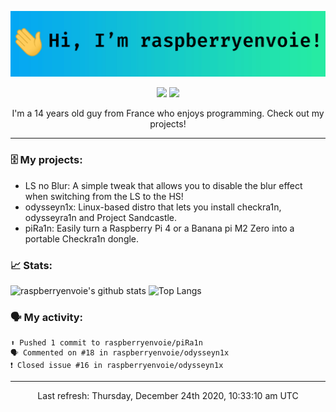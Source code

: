 ![header](https://raw.githubusercontent.com/raspberryenvoie/raspberryenvoie/master/header.gif)

<p align="center">
  <a href="mailto:raspberryenvoie@protonmail.com"><img src="https://img.shields.io/badge/-raspberryenvoie@protonmail.com-E43B39?logo=Gmail&logoColor=white&link=mailto:raspberryenvoie@protonmail.com"></a>
  <a href="https://www.reddit.com/user/raspberryenvoie"><img src="https://img.shields.io/badge/-u/raspberryenvoie-ff3312?logo=Reddit&logoColor=white&link=https://www.reddit.com/user/raspberryenvoie"></a>
</p>

<p align=center>I'm a 14 years old guy from France who enjoys programming. Check out my projects!</p>

---

### 🗄 My projects:
- LS no Blur: A simple tweak that allows you to disable the blur effect when switching from the LS to the HS!
- odysseyn1x: Linux-based distro that lets you install checkra1n, odysseyra1n and Project Sandcastle.
- piRa1n: Easily turn a Raspberry Pi 4 or a Banana pi M2 Zero into a portable Checkra1n dongle.

### 📈 Stats:
![raspberryenvoie's github stats](https://github-readme-stats.vercel.app/api?username=raspberryenvoie&show_icons=true)
![Top Langs](https://github-readme-stats.vercel.app/api/top-langs/?username=raspberryenvoie&layout=compact)

### 🗣 My activity:
```
⬆️ Pushed 1 commit to raspberryenvoie/piRa1n
🗣 Commented on #18 in raspberryenvoie/odysseyn1x
❗️ Closed issue #16 in raspberryenvoie/odysseyn1x
```

------------
<p align="center">Last refresh: Thursday, December 24th 2020, 10:33:10 am UTC</p>
